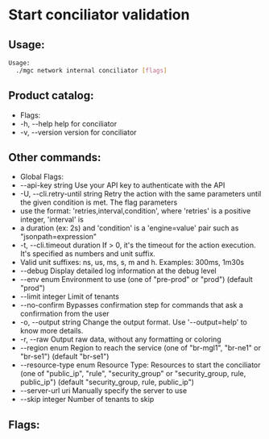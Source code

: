 # Start conciliator validation

## Usage:
```bash
Usage:
  ./mgc network internal conciliator [flags]
```

## Product catalog:
- Flags:
- -h, --help      help for conciliator
- -v, --version   version for conciliator

## Other commands:
- Global Flags:
- --api-key string           Use your API key to authenticate with the API
- -U, --cli.retry-until string   Retry the action with the same parameters until the given condition is met. The flag parameters
- use the format: 'retries,interval,condition', where 'retries' is a positive integer, 'interval' is
- a duration (ex: 2s) and 'condition' is a 'engine=value' pair such as "jsonpath=expression"
- -t, --cli.timeout duration     If > 0, it's the timeout for the action execution. It's specified as numbers and unit suffix.
- Valid unit suffixes: ns, us, ms, s, m and h. Examples: 300ms, 1m30s
- --debug                    Display detailed log information at the debug level
- --env enum                 Environment to use (one of "pre-prod" or "prod") (default "prod")
- --limit integer            Limit of tenants
- --no-confirm               Bypasses confirmation step for commands that ask a confirmation from the user
- -o, --output string            Change the output format. Use '--output=help' to know more details.
- -r, --raw                      Output raw data, without any formatting or coloring
- --region enum              Region to reach the service (one of "br-mgl1", "br-ne1" or "br-se1") (default "br-se1")
- --resource-type enum       Resource Type: Resources to start the conciliator (one of "public_ip", "rule", "security_group" or "security_group, rule, public_ip") (default "security_group, rule, public_ip")
- --server-url uri           Manually specify the server to use
- --skip integer             Number of tenants to skip

## Flags:
```bash

```

